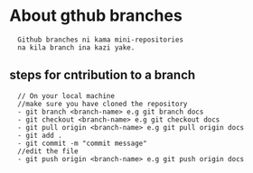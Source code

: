 # About gthub branches

      Github branches ni kama mini-repositories
      na kila branch ina kazi yake.
      

## steps for cntribution to a branch

      // On your local machine
      //make sure you have cloned the repository
      - git branch <branch-name> e.g git branch docs
      - git checkout <branch-name> e.g git checkout docs
      - git pull origin <branch-name> e.g git pull origin docs
      - git add .
      - git commit -m "commit message"
      //edit the file
      - git push origin <branch-name> e.g git push origin docs

